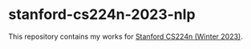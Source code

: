 # stanford-cs224n-2023-nlp
This repository contains my works for [Stanford CS224n (Winter 2023)](https://web.stanford.edu/class/archive/cs/cs224n/cs224n.1234/index.html).
